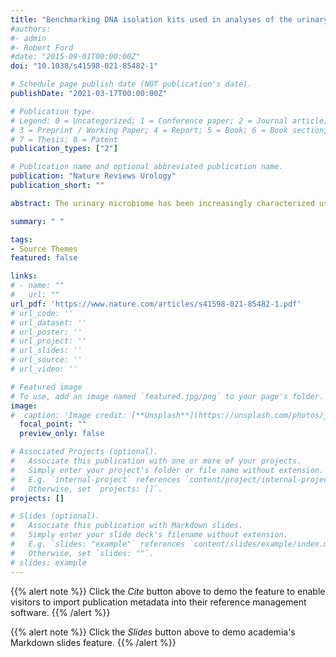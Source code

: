 ```yaml
---
title: "Benchmarking DNA isolation kits used in analyses of the urinary microbiome"
#authors:
#- admin
#- Robert Ford
#date: "2015-09-01T00:00:00Z"
doi: "10.1038/s41598-021-85482-1"

# Schedule page publish date (NOT publication's date).
publishDate: "2021-03-17T00:00:00Z"

# Publication type.
# Legend: 0 = Uncategorized; 1 = Conference paper; 2 = Journal article;
# 3 = Preprint / Working Paper; 4 = Report; 5 = Book; 6 = Book section;
# 7 = Thesis; 8 = Patent
publication_types: ["2"]

# Publication name and optional abbreviated publication name.
publication: "Nature Reviews Urology"
publication_short: ""

abstract: The urinary microbiome has been increasingly characterized using next-generation sequencing. However, many of the technical methods have not yet been specifically optimized for urine. We sought to compare the performance of several DNA isolation kits used in urinary microbiome studies. A total of 11 voided urine samples and one buffer control were divided into 5 equal aliquots and processed in parallel using five commercial DNA isolation kits. DNA was quantified and the V4 segment of the 16S rRNA gene was sequenced. Data were processed to identify the microbial composition and to assess alpha and beta diversity of the samples. Tested DNA isolation kits result in significantly different DNA yields from urine samples. DNA extracted with the Qiagen Biostic Bacteremia and DNeasy Blood & Tissue kits showed the fewest technical issues in downstream analyses, with the DNeasy Blood & Tissue kit also demonstrating the highest DNA yield. Nevertheless, all five kits provided good quality DNA for high throughput sequencing with non-significant differences in the number of reads recovered, alpha, or beta diversity.

summary: " " 

tags:
- Source Themes
featured: false

links:
# - name: ""
#   url: ""
url_pdf: 'https://www.nature.com/articles/s41598-021-85482-1.pdf'
# url_code: ''
# url_dataset: ''
# url_poster: ''
# url_project: ''
# url_slides: ''
# url_source: ''
# url_video: ''

# Featured image
# To use, add an image named `featured.jpg/png` to your page's folder.
image:
#  caption: 'Image credit: [**Unsplash**](https://unsplash.com/photos/jdD8gXaTZsc)'
  focal_point: ""
  preview_only: false

# Associated Projects (optional).
#   Associate this publication with one or more of your projects.
#   Simply enter your project's folder or file name without extension.
#   E.g. `internal-project` references `content/project/internal-project/index.md`.
#   Otherwise, set `projects: []`.
projects: []

# Slides (optional).
#   Associate this publication with Markdown slides.
#   Simply enter your slide deck's filename without extension.
#   E.g. `slides: "example"` references `content/slides/example/index.md`.
#   Otherwise, set `slides: ""`.
# slides: example
---
```


{{% alert note %}}
Click the *Cite* button above to demo the feature to enable visitors to import publication metadata into their reference management software.
{{% /alert %}}

{{% alert note %}}
Click the *Slides* button above to demo academia's Markdown slides feature.
{{% /alert %}}

